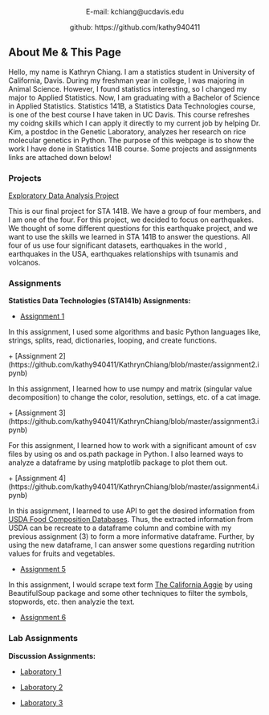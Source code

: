 

<p align="center">
E-mail: kchiang@ucdavis.edu
</p><p align="center">
github: https://github.com/kathy940411
</p>

## About Me & This Page

<p>Hello, my name is Kathryn Chiang. I am a statistics student in University of California, Davis. During my freshman year in college, I was majoring in Animal Science. However, I found statistics interesting, so I changed my major to Applied Statistics. Now, I am graduating with a Bachelor of Science in Applied Statistics. Statistics 141B, a Statistics Data Technologies course, is one of the best course I have taken in UC Davis. This course refreshes my coidng skills which I can apply it directly to my current job by helping Dr. Kim, a postdoc in the Genetic Laboratory, analyzes her research on rice molecular genetics in Python. The purpose of this webpage is to show the work I have done in Statistics 141B course. Some projects and assignments links are attached down below!</p>

### Projects

[Exploratory Data Analysis Project](https://github.com/karthikapai/earthquakes)

This is our final project for STA 141B. We have a group of four members, and I am one of the four. For this project, we decided to focus on earthquakes. We thought of some different questions for this earthquake project, and we want to use the skills we learned in STA 141B to answer the questions. All four of us use four significant datasets, earthquakes in the world , earthquakes in the USA, earthquakes relationships with tsunamis and volcanos.

### Assignments

__Statistics Data Technologies (STA141b) Assignments:__

+ [Assignment 1](https://github.com/kathy940411/KathrynChiang/blob/master/assignment1.ipynb)
<p>
In this assignment, I used some algorithms and basic Python languages like, strings, splits, read, dictionaries, looping, and create functions.
</p>
+ [Assignment 2](https://github.com/kathy940411/KathrynChiang/blob/master/assignment2.ipynb)
<p>
In this assignment, I learned how to use numpy and matrix (singular value decomposition) to change the color, resolution, settings, etc. of a cat image.
</p>
+ [Assignment 3](https://github.com/kathy940411/KathrynChiang/blob/master/assignment3.ipynb)
<p>
For this assignment, I learned how to work with a significant amount of csv files by using os and os.path package in Python. I also learned ways to analyze a dataframe by using matplotlib package to plot them out. 
</p>
+ [Assignment 4](https://github.com/kathy940411/KathrynChiang/blob/master/assignment4.ipynb)

In this assignment, I learned to use API to get the desired information from [USDA Food Composition Databases](https://ndb.nal.usda.gov/ndb/search/list). Thus, the extracted information from USDA can be recreate to a dataframe column and combine with my previous assignment (3) to form a more informative dataframe. Further, by using the new dataframe, I can answer some questions regarding nutrition values for fruits and vegetables.

+ [Assignment 5](https://github.com/kathy940411/KathrynChiang/blob/master/assignment5.ipynb)

In this assignment, I would scrape text form [The California Aggie](https://theaggie.org/) by using BeautifulSoup package and some other techniques to filter the symbols, stopwords, etc.
then analyzie the text.

+ [Assignment 6](https://github.com/kathy940411/KathrynChiang/blob/master/assignment6.ipynb)

### Lab Assignments

__Discussion Assignments:__

+ [Laboratory 1](https://github.com/kathy940411/KathrynChiang/blob/master/Lab%202.ipynb)

+ [Laboratory 2](https://github.com/kathy940411/KathrynChiang/blob/master/Lab%203.ipynb)

+ [Laboratory 3](https://github.com/kathy940411/KathrynChiang/blob/master/Lab%204.ipynb)




